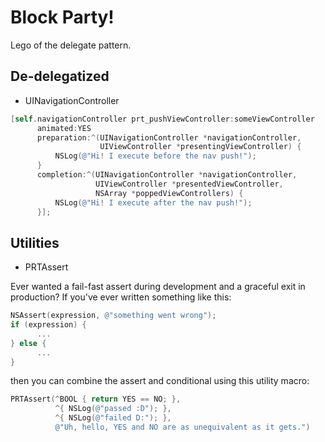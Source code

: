 # Block Party!
Lego of the delegate pattern.

## De-delegatized
- UINavigationController
```objective-c
[self.navigationController prt_pushViewController:someViewController
      animated:YES
      preparation:^(UINavigationController *navigationController,
                    UIViewController *presentingViewController) {
          NSLog(@"Hi! I execute before the nav push!");
      }
      completion:^(UINavigationController *navigationController,
                   UIViewController *presentedViewController,
                   NSArray *poppedViewControllers) {
          NSLog(@"Hi! I execute after the nav push!");
      }];
```

## Utilities
- PRTAssert

Ever wanted a fail-fast assert during development and a graceful exit in production? If you've ever written something like this:
```objective-c
NSAssert(expression, @"something went wrong");
if (expression) {
      ...
} else {
      ...
}
```
then you can combine the assert and conditional using this utility macro:
```objective-c
PRTAssert(^BOOL { return YES == NO; },
          ^{ NSLog(@"passed :D"); },
          ^{ NSLog(@"failed D:"); },
          @"Uh, hello, YES and NO are as unequivalent as it gets.")
